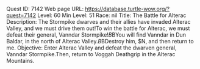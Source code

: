 Quest ID: 7142
Web page URL: https://database.turtle-wow.org/?quest=7142
Level: 60
Min Level: 51
Race: nil
Title: The Battle for Alterac
Description: The Stormpike dwarves and their allies have invaded Alterac Valley, and we must drive them out!To win the battle for Alterac, we must defeat their general, Vanndar Stormpike!$B$BYou will find Vanndar in Dun Baldar, in the north of Alterac Valley.$B$BDestroy him, $N, and then return to me.
Objective: Enter Alterac Valley and defeat the dwarven general, Vanndar Stormpike.Then, return to Voggah Deathgrip in the Alterac Mountains.
